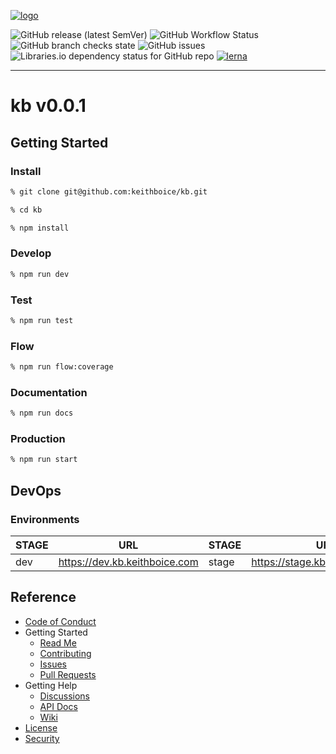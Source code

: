 [![logo](https://keithboice.github.io/.github/assets/logo.png)](https://raw.githubusercontent.com/keithboice/.github/docs/assets/logo.png)

![GitHub release (latest SemVer)](https://img.shields.io/github/v/release/keithboice/kb?sort=semver&style=for-the-badge)
![GitHub Workflow Status](https://img.shields.io/github/workflow/status/keithboice/kb/ci?style=for-the-badge)
![GitHub branch checks state](https://img.shields.io/github/checks-status/keithboice/kb/main?style=for-the-badge)
![GitHub issues](https://img.shields.io/github/issues-raw/keithboice/kb?style=for-the-badge)
![Libraries.io dependency status for GitHub repo](https://img.shields.io/librariesio/github/keithboice/kb?style=for-the-badge)
[![lerna](https://img.shields.io/badge/maintained%20with-lerna-cc00ff.svg?style=for-the-badge)](https://lerna.js.org/)



-------

# kb v0.0.1

## Getting Started

### Install

```bash
% git clone git@github.com:keithboice/kb.git

% cd kb

% npm install
```

### Develop

```bash
% npm run dev
```

### Test

```bash
% npm run test
```

### Flow

```bash
% npm run flow:coverage
```

### Documentation

```bash
% npm run docs
```

### Production

```bash
% npm run start
```

## DevOps

### Environments

| STAGE | URL                                                   | STAGE | URL                                                     | STAGE | URL                                                   |
| ----- | ----------------------------------------------------- | ----- | ------------------------------------------------------- | ----- | ----------------------------------------------------- |
| dev   | https://dev.kb.keithboice.com | stage | https://stage.kb.keithboice.com | prod  | https://www.kb.keithboice.com |


## Reference

-   [Code of Conduct](https://github.com/keithboice/kb/CODE_OF_CONDUCT.md)
-   Getting Started
    -   [Read Me](https://github.com/keithboice/kb/README.md)
    -   [Contributing](https://github.com/keithboice/kb/CONTRIBUTING.md)
    -   [Issues](https://github.com/keithboice/kb/issues)
    -   [Pull Requests](https://github.com/keithboice/kb/pulls)
-   Getting Help
    -   [Discussions](https://github.com/keithboice/kb/discussions)
    -   [API Docs](https://github.com/keithboice/kb/docs)
    -   [Wiki](https://github.com/keithboice/kb/wiki)
-   [License](https://github.com/keithboice/kb/LICENSE)
-   [Security](https://github.com/keithboice/kb/SECURITY.md)